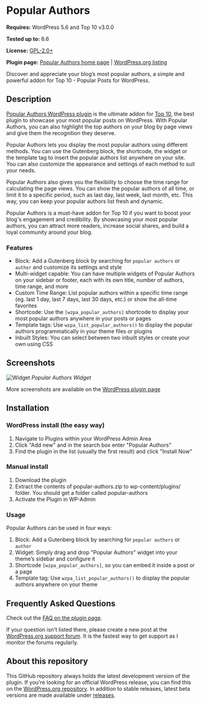 # Popular Authors

__Requires:__ WordPress 5.6 and Top 10 v3.0.0

__Tested up to:__ 6.6

__License:__ [GPL-2.0+](http://www.gnu.org/licenses/gpl-2.0.html)

__Plugin page:__ [Popular Authors home page](https://webberzone.com/downloads/popular-authors/) | [WordPress.org listing](https://wordpress.org/plugins/popular-authors/)

Discover and appreciate your blog’s most popular authors, a simple and powerful addon for Top 10 - Popular Posts for WordPress.

## Description

[Popular Authors WordPress plugin](https://webberzone.com/downloads/popular-authors/) is the ultimate addon for [Top 10](https://webberzone.com/plugins/top-10/), the best plugin to showcase your most popular posts on WordPress. With Popular Authors, you can also highlight the top authors on your blog by page views and give them the recognition they deserve.

Popular Authors lets you display the most popular authors using different methods. You can use the Gutenberg block, the shortcode, the widget or the template tag to insert the popular authors list anywhere on your site. You can also customize the appearance and settings of each method to suit your needs.

Popular Authors also gives you the flexibility to choose the time range for calculating the page views. You can show the popular authors of all time, or limit it to a specific period, such as last day, last week, last month, etc. This way, you can keep your popular authors list fresh and dynamic.

Popular Authors is a must-have addon for Top 10 if you want to boost your blog's engagement and credibility. By showcasing your most popular authors, you can attract more readers, increase social shares, and build a loyal community around your blog.

### Features

* Block: Add a Gutenberg block by searching for `popular authors` or `author` and customize its settings and style
* Multi-widget capable: You can have multiple widgets of Popular Authors on your sidebar or footer, each with its own title, number of authors, time range, and more
* Custom Time Range: List popular authors within a specific time range (eg. last 1 day, last 7 days, last 30 days, etc.) or show the all-time favorites
* Shortcode: Use the `[wzpa_popular_authors]` shortcode to display your most popular authors anywhere in your posts or pages
* Template tags: Use `wzpa_list_popular_authors()` to display the popular authors programmatically in your theme files or plugins
* Inbuilt Styles: You can select between two inbuilt styles or create your own using CSS

## Screenshots

![Widget](https://raw.github.com/WebberZone/popular-authors/master/wporg-assets/screenshot-1.png)
*Popular Authors Widget*

More screenshots are available on the [WordPress plugin page](https://wordpress.org/plugins/popular-authors/screenshots/)

## Installation

### WordPress install (the easy way)

1. Navigate to Plugins within your WordPress Admin Area
2. Click "Add new" and in the search box enter "Popular Authors"
3. Find the plugin in the list (usually the first result) and click "Install Now"

### Manual install

1. Download the plugin
2. Extract the contents of popular-authors.zip to wp-content/plugins/ folder. You should get a folder called popular-authors
3. Activate the Plugin in WP-Admin

### Usage

Popular Authors can be used in four ways:

1. Block: Add a Gutenberg block by searching for `popular authors` or `author`
2. Widget: Simply drag and drop "Popular Authors" widget into your theme’s sidebar and configure it
3. Shortcode `[wzpa_popular_authors]`, so you can embed it inside a post or a page
4. Template tag: Use `wzpa_list_popular_authors()` to display the popular authors anywhere on your theme

## Frequently Asked Questions

Check out the [FAQ on the plugin page](https://wordpress.org/plugins/popular-authors/#faq).

If your question isn't listed there, please create a new post at the [WordPress.org support forum](https://wordpress.org/support/plugin/popular-authors). It is the fastest way to get support as I monitor the forums regularly.

## About this repository

This GitHub repository always holds the latest development version of the plugin. If you're looking for an official WordPress release, you can find this on the [WordPress.org repository](http://wordpress.org/plugins/popular-authors). In addition to stable releases, latest beta versions are made available under [releases](https://github.com/WebberZone/top-10/popular-authors).
